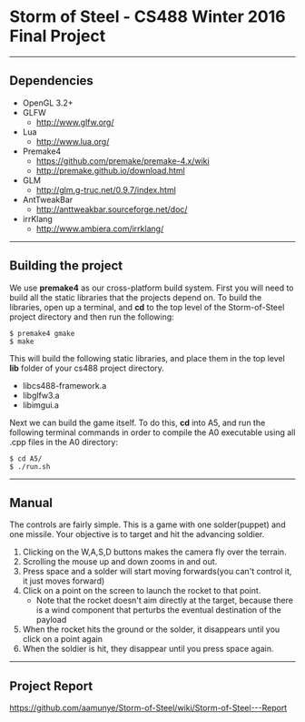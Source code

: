 # Storm of Steel - CS488 Winter 2016 Final Project

----

## Dependencies
* OpenGL 3.2+
* GLFW
    * http://www.glfw.org/
* Lua
    * http://www.lua.org/
* Premake4
    * https://github.com/premake/premake-4.x/wiki
    * http://premake.github.io/download.html
* GLM
    * http://glm.g-truc.net/0.9.7/index.html
* AntTweakBar
    * http://anttweakbar.sourceforge.net/doc/
* irrKlang
    * http://www.ambiera.com/irrklang/


---

## Building the project
We use **premake4** as our cross-platform build system. First you will need to build all
the static libraries that the projects depend on. To build the libraries, open up a
terminal, and **cd** to the top level of the Storm-of-Steel project directory and then run the
following:

    $ premake4 gmake
    $ make

This will build the following static libraries, and place them in the top level **lib**
folder of your cs488 project directory.
* libcs488-framework.a
* libglfw3.a
* libimgui.a

Next we can build the game itself.  To do this, **cd** into A5, and run the following terminal
commands in order to compile the A0 executable using all .cpp files in the A0 directory:

    $ cd A5/
    $ ./run.sh

---

## Manual
The controls are fairly simple.  This is a game with one solder(puppet) and one missile.
Your objective is to target and hit the advancing soldier.

1. Clicking on the W,A,S,D buttons makes the camera fly over the terrain.
2. Scrolling the mouse up and down zooms in and out.
3. Press space and a solder will start moving forwards(you can't control it, it just moves forward)
4. Click on a point on the screen to launch the rocket to that point.
    - Note that the rocket doesn't aim directly at the target,
  because there is a wind component that perturbs the eventual destination of the payload
5. When the rocket hits the ground or the solder, it disappears until you click on a point again
6. When the soldier is hit, they disappear until you press space again.

---

## Project Report

https://github.com/aamunye/Storm-of-Steel/wiki/Storm-of-Steel---Report
